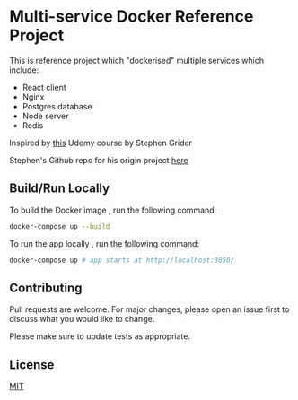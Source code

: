 # Multi-service Docker Reference Project

This is reference project which "dockerised" multiple services which include:

- React client
- Nginx
- Postgres database
- Node server
- Redis

Inspired by [this](https://www.udemy.com/course/docker-and-kubernetes-the-complete-guide/) Udemy course by Stephen Grider

Stephen's Github repo for his origin project [here](https://github.com/StephenGrider/multi-docker)

## Build/Run Locally

To build the Docker image , run the following command:

```bash
docker-compose up --build
```

To run the app locally , run the following command:

```bash
docker-compose up # app starts at http://localhost:3050/
```

## Contributing

Pull requests are welcome. For major changes, please open an issue first to discuss what you would like to change.

Please make sure to update tests as appropriate.

## License

[MIT](https://choosealicense.com/licenses/mit/)
